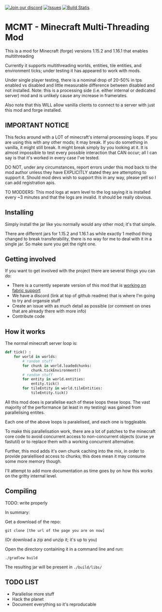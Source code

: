 [![Join our discord](https://img.shields.io/discord/749993549004800081?style=for-the-badge)](https://discord.gg/ZuYgPFURkf)
[![Issues](https://img.shields.io/github/issues/jediminer543/JMT-MCMT?style=for-the-badge)](https://github.com/jediminer543/JMT-MCMT/issues)
[![Build Statis](https://img.shields.io/github/workflow/status/jediminer543/JMT-MCMT/Java%20CI%20with%20Gradle?style=for-the-badge)](https://github.com/jediminer543/JMT-MCMT/actions/workflows/build-dev.yml)

# MCMT - Minecraft Multi-Threading Mod

This is a mod for Minecraft (forge) versions 1.15.2 and 1.16.1 that enables multithreading

Currently it supports multithreading worlds, entities, tile entities, and environment ticks; 
under testing it has appeared to work with mods.

Under single player testing, there is a nominal drop of 20-50% in tps enabled vs disabled and little measurable difference between disabled and not installed. Note: this is a processing side (i.e. either internal or dedicated server) mod and is unlikely cause any increase in framerates. 

Also note that this WILL allow vanilla clients to connect to a server with just this mod and forge installed.

## IMPORTANT NOTICE

This fecks around with a LOT of minecraft's internal processing loops. If you are using this with any other mods; it may break. If you do something in vanilla, it might still break. It might break simply by you looking at it. It is almost impossible to test every possible interaction that CAN occur; all I can say is that it's worked in every case I've tested.

DO NOT, under any circumstances, report errors under this mod back to the mod author unless they have EXPLICITLY stated they are attempting to support it. Should mod devs wish to support this in any way, please yell so I can add registration apis.

TO MODDERS: This mod logs at warn level to the log saying it is installed every ~3 minutes and that the logs are invalid. It should be really obvious.

## Installing

Simply install the jar like you normally would any other mod; it's that simple. 

There are different jars for 1.15.2 and 1.16.1 as while exactly 1 method thing changed to break transferability, there is no way for me to deal with it in a single jar. So make sure you get the right one.

## Getting involved

If you want to get involved with the project there are several things you can do:

- There is a currently seperate version of this mod that is [working on fabric support](https://github.com/himekifee/MCMTFabric)
- We have a discord (link at top of github readme) that is where I'm going to try and organsie stuff
- Create an issue with as much detail as possible (or comment on ones that are already there with more info)
- Contribute code

## How it works

The normal minecraft server loop is:

```py
def tick() :
	for world in worlds:
		# random stuff
		for chunk in world.loadedchunks:
			chunk.tickEnvironment()
		# random stuff
		for entity in world.entities:
			entity.tick()
		for tileEntity in world.tileEntities:
			tileEntity.tick()
```

All this mod does is parallelise each of these loops these loops. The vast majority of the performance (at least in my testing) was gained from parallelising entites.

Each one of the above loops is paralelised, and each one is toggleable.

To make this parallelisation work, there are a lot of patches to the minecraft core code to avoid concurrent access to non-concurrent objects (curse ye fastutil) or to replace them with a working concurrent alternative.

Further, this mod adds it's own chunk caching into the mix, in order to provide paralellised access to chunks; this does mean it may consume some more memory though.

I'll attempt to add more documentation as time goes by on how this works on the gritty internal level.

## Compiling

TODO: write properly

In summary:

Get a download of the repo:

`git clone [the url of the page you are on now]`

(Or download a zip and unzip it; it's up to you)

Open the directory containing it in a command line and run:

`./gradlew build`

The resulting jar will be present in `./build/libs/`

## TODO LIST

- Parallelise more stuff
- Hack the planet
- Document everything so it's reproducable
